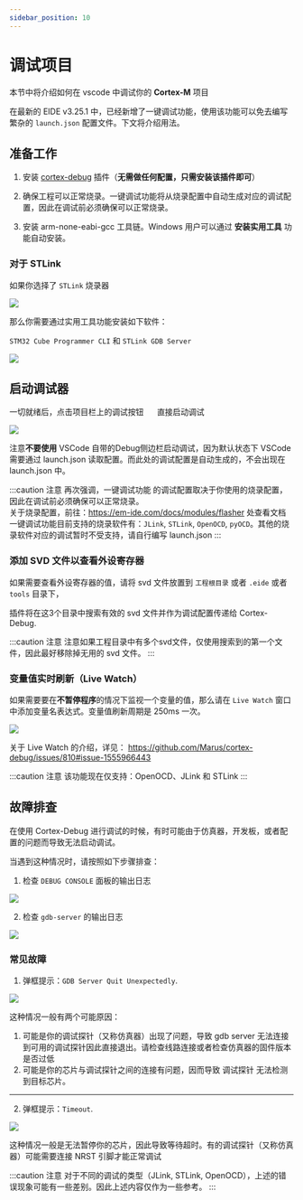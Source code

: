 ```yaml
---
sidebar_position: 10
---
```


# 调试项目

本节中将介绍如何在 vscode 中调试你的 **Cortex-M** 项目

在最新的 EIDE v3.25.1 中，已经新增了一键调试功能，使用该功能可以免去编写繁杂的 `launch.json` 配置文件。下文将介绍用法。

## 准备工作

1. 安装 [cortex-debug](https://marketplace.visualstudio.com/items?itemName=marus25.cortex-debug) 插件（**无需做任何配置，只需安装该插件即可**）

2. 确保工程可以正常烧录。一键调试功能将从烧录配置中自动生成对应的调试配置，因此在调试前必须确保可以正常烧录。

3. 安装 arm-none-eabi-gcc 工具链。Windows 用户可以通过 **安装实用工具** 功能自动安装。

### 对于 STLink

如果你选择了 `STLink` 烧录器

![](/docs_img/flasher_name.png)

那么你需要通过实用工具功能安装如下软件：

`STM32 Cube Programmer CLI` 和 `STLink GDB Server`

![](/docs_img/stlink_tools.png)

## 启动调试器

一切就绪后，点击项目栏上的调试按钮 <img width="16px" bor src="/docs_img/icon/Run_16x.svg"/> 直接启动调试

![](/docs_img/debug_btn.png)

注意**不要使用** VSCode 自带的Debug侧边栏启动调试，因为默认状态下 VSCode 需要通过 launch.json 读取配置。而此处的调试配置是自动生成的，不会出现在 launch.json 中。

:::caution 注意
再次强调，一键调试功能 的调试配置取决于你使用的烧录配置，因此在调试前必须确保可以正常烧录。<br/>
关于烧录配置，前往：https://em-ide.com/docs/modules/flasher 处查看文档<br/>
一键调试功能目前支持的烧录软件有：`JLink`, `STLink`, `OpenOCD`, `pyOCD`。其他的烧录软件对应的调试暂时不受支持，请自行编写 launch.json
:::

### 添加 SVD 文件以查看外设寄存器

如果需要查看外设寄存器的值，请将 svd 文件放置到 `工程根目录` 或者 `.eide` 或者 `tools` 目录下，

插件将在这3个目录中搜索有效的 svd 文件并作为调试配置传递给 Cortex-Debug.

:::caution 注意
注意如果工程目录中有多个svd文件，仅使用搜索到的第一个文件，因此最好移除掉无用的 svd 文件。
:::

### 变量值实时刷新（Live Watch）

如果需要要在**不暂停程序**的情况下监视一个变量的值，那么请在 `Live Watch` 窗口中添加变量名表达式。变量值刷新周期是 250ms 一次。

![](/docs_img/debug_livewatch_1.png)

关于 Live Watch 的介绍，详见：
https://github.com/Marus/cortex-debug/issues/810#issue-1555966443

:::caution 注意
该功能现在仅支持：OpenOCD、JLink 和 STLink
:::

## 故障排查

在使用 Cortex-Debug 进行调试的时候，有时可能由于仿真器，开发板，或者配置的问题而导致无法启动调试。

当遇到这种情况时，请按照如下步骤排查：

1. 检查 `DEBUG CONSOLE` 面板的输出日志

![](/docs_img/debug_console_log.png)

2. 检查 `gdb-server` 的输出日志

![](/docs_img/debug_server_log.png)

### 常见故障

1. 弹框提示：`GDB Server Quit Unexpectedly`.

![](/docs_img/debug_issue__gdb_quit.png)

这种情况一般有两个可能原因：
  1. 可能是你的调试探针（又称仿真器）出现了问题，导致 gdb server 无法连接到可用的调试探针因此直接退出。请检查线路连接或者检查仿真器的固件版本是否过低
  2. 可能是你的芯片与调试探针之间的连接有问题，因而导致 调试探针 无法检测到目标芯片。

---

2. 弹框提示：`Timeout`.

![](/docs_img/debug_issue__timeout.png)

这种情况一般是无法暂停你的芯片，因此导致等待超时。有的调试探针（又称仿真器）可能需要连接 NRST 引脚才能正常调试

:::caution 注意
对于不同的调试的类型（JLink, STLink, OpenOCD），上述的错误现象可能有一些差别。因此上述内容仅作为一些参考。
:::
